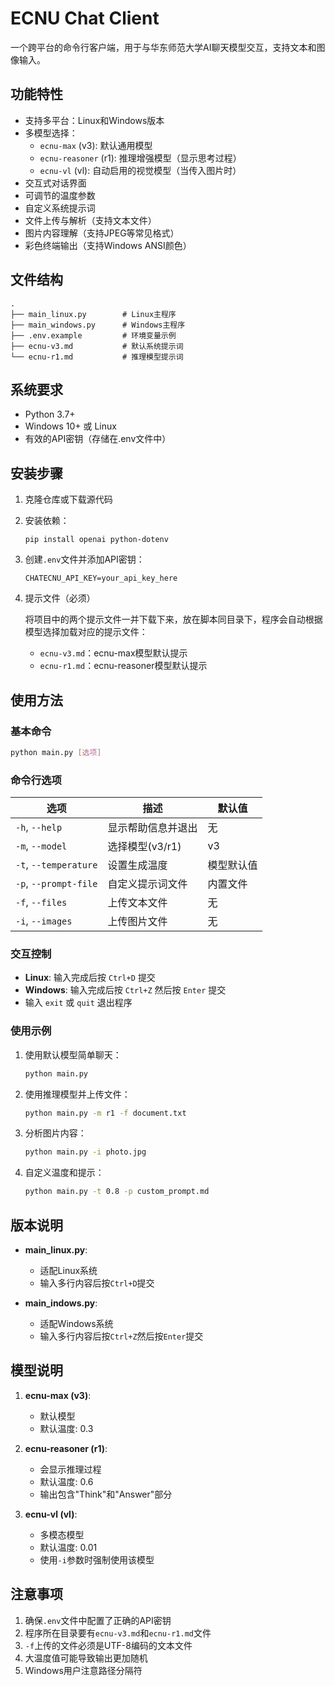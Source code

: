 # ECNU Chat Client

一个跨平台的命令行客户端，用于与华东师范大学AI聊天模型交互，支持文本和图像输入。

## 功能特性

- 支持多平台：Linux和Windows版本
- 多模型选择：
  - `ecnu-max` (v3): 默认通用模型
  - `ecnu-reasoner` (r1): 推理增强模型（显示思考过程）
  - `ecnu-vl` (vl): 自动启用的视觉模型（当传入图片时）
- 交互式对话界面
- 可调节的温度参数
- 自定义系统提示词
- 文件上传与解析（支持文本文件）
- 图片内容理解（支持JPEG等常见格式）
- 彩色终端输出（支持Windows ANSI颜色）

## 文件结构

```text
.
├── main_linux.py        # Linux主程序
├── main_windows.py      # Windows主程序
├── .env.example         # 环境变量示例
├── ecnu-v3.md           # 默认系统提示词
└── ecnu-r1.md           # 推理模型提示词
```

## 系统要求

- Python 3.7+
- Windows 10+ 或 Linux
- 有效的API密钥（存储在.env文件中）

## 安装步骤

1. 克隆仓库或下载源代码
2. 安装依赖：
   ```
   pip install openai python-dotenv
   ```
3. 创建`.env`文件并添加API密钥：
   ```
   CHATECNU_API_KEY=your_api_key_here
   ```
4. 提示文件（必须）

   将项目中的两个提示文件一并下载下来，放在脚本同目录下，程序会自动根据模型选择加载对应的提示文件：
   - `ecnu-v3.md`：ecnu-max模型默认提示
   - `ecnu-r1.md`：ecnu-reasoner模型默认提示

## 使用方法

### 基本命令

```bash
python main.py [选项]
```

### 命令行选项

| 选项 | 描述 | 默认值 |
|------|------|--------|
| `-h`, `--help` | 显示帮助信息并退出 | 无 |
| `-m`, `--model` | 选择模型(v3/r1) | v3 |
| `-t`, `--temperature` | 设置生成温度 | 模型默认值 |
| `-p`, `--prompt-file` | 自定义提示词文件 | 内置文件 |
| `-f`, `--files` | 上传文本文件 | 无 |
| `-i`, `--images` | 上传图片文件 | 无 |

### 交互控制

- **Linux**: 输入完成后按 `Ctrl+D` 提交
- **Windows**: 输入完成后按 `Ctrl+Z` 然后按 `Enter` 提交
- 输入 `exit` 或 `quit` 退出程序

### 使用示例

1. 使用默认模型简单聊天：
   ```bash
   python main.py
   ```

2. 使用推理模型并上传文件：
   ```bash
   python main.py -m r1 -f document.txt
   ```

3. 分析图片内容：
   ```bash
   python main.py -i photo.jpg
   ```

4. 自定义温度和提示：
   ```bash
   python main.py -t 0.8 -p custom_prompt.md
   ```

## 版本说明

- **main_linux.py**:
  - 适配Linux系统
  - 输入多行内容后按`Ctrl+D`提交

- **main_indows.py**:
  - 适配Windows系统
  - 输入多行内容后按`Ctrl+Z`然后按`Enter`提交

## 模型说明

1. **ecnu-max (v3)**:
   - 默认模型
   - 默认温度: 0.3

2. **ecnu-reasoner (r1)**:
   - 会显示推理过程
   - 默认温度: 0.6
   - 输出包含"Think"和"Answer"部分

3. **ecnu-vl (vl)**:
   - 多模态模型
   - 默认温度: 0.01
   - 使用`-i`参数时强制使用该模型

## 注意事项

1. 确保`.env`文件中配置了正确的API密钥
2. 程序所在目录要有`ecnu-v3.md`和`ecnu-r1.md`文件
3. `-f`上传的文件必须是UTF-8编码的文本文件
4. 大温度值可能导致输出更加随机
5. Windows用户注意路径分隔符
